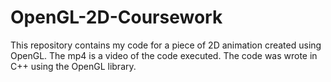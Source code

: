 # OpenGL-2D-Coursework
This repository contains my code for a piece of 2D animation created using OpenGL. The mp4 is a video of the code executed. The code was wrote in C++ using the OpenGL library.
